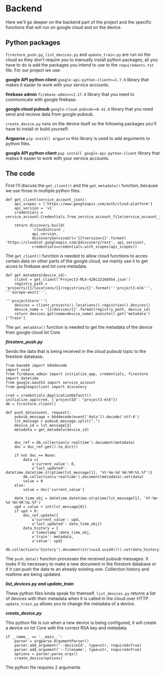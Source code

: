 # Backend
Here we'll go deeper on the backend part of the project and the specific functions that will run on google cloud and on the device.
## Python packages
```firestore_push.py```, ```list_devices.py``` and ```update_train.py``` are run on the cloud so they don't require you to manually install python packages, all you have to do is add the packages you intend to use to the ```requirements.txt``` file. For our project we use:

**google API python client** ```google-api-python-client>=1.7.9``` library that makes it easier to work with your service accounts.

**firebase admin** ```firebase-admin>=2.17.0``` library that you need to communicate with google firebase.

**google cloud pubsub** ```google-cloud-pubsub>=0.41.0``` library that you need send and recieve data from google pubsub.

```create_device.py``` runs on the device itself so the following packages you'll have to install or build yourself:

**Argparse** ```pip install argparse``` this library is used to add arguments to python files.

**google API python client** ```pip install google-api-python-client``` library that makes it easier to work with your service accounts.

## The code

First I'll discuss the ```get_client()``` and the ```get_metadata()``` function, because we use those in multiple python files.

```
def get_client(service_account_json):
    api_scopes = ['https://www.googleapis.com/auth/cloud-platform']
    api_version = 'v1'
    credentials = service_account.Credentials.from_service_account_file(service_account_json)

    return discovery.build(
            'cloudiotcore',
            api_version,
            discoveryServiceUrl='{}?version={}'.format( 'https://cloudiot.googleapis.com/$discovery/rest', api_version),
            credentials=credentials.with_scopes(api_scopes))
```

The ```get_client()``` function is needed to allow cloud functions to acces certain data on other parts of the google cloud, we mainly use  it to get acces to firebase and Iot core metadata.

```
def get_metadata(device_id):
    client = get_client('Project3-ML6-420c2216d454.json')
    registry_path = 'projects/{}/locations/{}/registries/{}'.format('''project3-ml6''', '''europe-west1''',
                                                                    '''project3core''')
    devices = client.projects().locations().registries().devices()
    device_name = '{}/devices/{}'.format(registry_path, device_id)
    return devices.get(name=device_name).execute().get('metadata')['Train']
```

The ```get_metadata()``` function is needed to get the metadata of the device from google cloud Iot Core.

***firestore_push.py***

Sends the data that is being received in the cloud pubsub topic to the firestore database.

```
from base64 import b64decode
import uuid
from firebase_admin import initialize_app, credentials, firestore
import datetime
from google.oauth2 import service_account
from googleapiclient import discovery

cred = credentials.ApplicationDefault()
initialize_app(cred, {'projectId': "project3-ml6"})
db = firestore.client()

def push_data(event, request):
    pubsub_message = b64decode(event['data']).decode('utf-8')
    lst_message = pubsub_message.split(",")
    device_id = lst_message[2]
    metadata = get_metadata(device_id)


    doc_ref = db.collection(u'realtime').document(metadata)
    doc = doc_ref.get().to_dict()

    if not doc == None:
        data ={
            u'current_value': 0,
            u'last_updated': datetime.datetime.strptime(lst_message[1], '%Y-%m-%d %H:%M:%S.%f')}
        db.collection(u'realtime').document(metadata).set(data)
        value = 0
    else:
        value = doc['current_value']

    date_time_obj = datetime.datetime.strptime(lst_message[1], '%Y-%m-%d %H:%M:%S.%f')
    upd = value + int(lst_message[0])
    if upd > 0:
        doc_ref.update({
            u'current_value': upd,
            u'last_updated': date_time_obj})
        data_history = {
            u'timestamp':date_time_obj,
            u'train': metadata,
            u'value': upd}
        db.collection(u'history').document(str(uuid.uuid4())).set(data_history)
```

The ```push_data()``` function processes the received pubsub messages. It looks if its necessary to make a new document in the firestore database or if it can push the data to an already existing one. Collection history and realtime are being updated.

***list_devices.py and update_train***

These python files kinda speak for themself. ```list_devices.py``` returns a list of devices with their metadata when it is called in the cloud over HTTP. ```update_train.py``` allows you to change the metadata of a device.

***create_device.py***
 
This python file is run when a new device is being configured, it will create a device on Iot Core with the correct RSA key and metadata.

```
if __name__ == '__main__':
    parser = argparse.ArgumentParser()
    parser.add_argument('--deviceId', type=str, required=True)
    parser.add_argument('--filename', type=str, required=True)
    options = parser.parse_args()
    create_device(options)
```

The python file requires 2 arguments 
